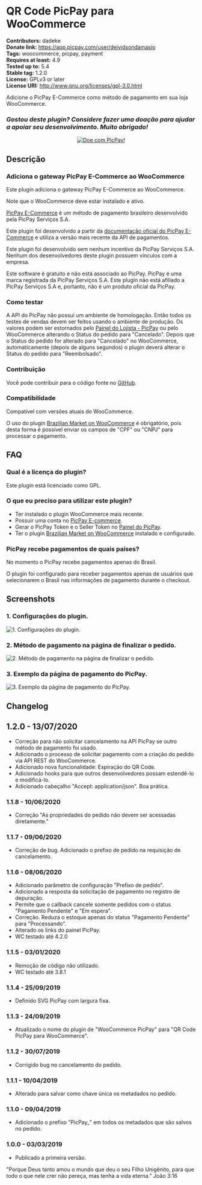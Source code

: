# QR Code PicPay para WooCommerce #
**Contributors:** dadeke  
**Donate link:** https://app.picpay.com/user/deividsondamasio  
**Tags:** woocommerce, picpay, payment  
**Requires at least:** 4.9  
**Tested up to:** 5.4  
**Stable tag:** 1.2.0  
**License:** GPLv3 or later  
**License URI:** http://www.gnu.org/licenses/gpl-3.0.html  

Adicione o PicPay E-Commerce como método de pagamento em sua loja WooCommerce.

### _Gostou deste plugin? Considere fazer uma doação para ajudar a apoiar seu desenvolvimento. Muito obrigado!_

[<p align="center">![Doe com PicPay!](https://i.imgur.com/4dRgTqp.png)</p>](https://picpay.me/deividsondamasio)


## Descrição ##

### Adiciona o gateway PicPay E-Commerce ao WooCommerce ###

Este plugin adiciona o gateway PicPay E-Commerce ao WooCommerce.

Note que o WooCommerce deve estar instalado e ativo.

[PicPay E-Commerce](https://ecommerce.picpay.com/) é um método de pagamento brasileiro desenvolvido pela PicPay Serviços S.A.

Este plugin foi desenvolvido a partir da [documentação oficial do PicPay E-Commerce](https://ecommerce.picpay.com/doc/) e utiliza a versão mais recente da API de pagamentos.

Este plugin foi desenvolvido sem nenhum incentivo da PicPay Serviços S.A. Nenhum dos desenvolvedores deste plugin possuem vínculos com a empresa.

Este software é gratuito e não está associado ao PicPay. PicPay é uma marca registrada da PicPay Serviços S.A. Este plugin não está afiliado a PicPay Serviços S.A e, portanto, não é um produto oficial da PicPay.

### Como testar ###

A API do PicPay não possui um ambiente de homologação. Então todos os testes de vendas devem ser feitos usando o ambiente de produção.
Os valores podem ser estornados pelo [Painel do Lojista - PicPay](https://lojista.picpay.com/login) ou pelo WooCommerce alterando o Status do pedido para "Cancelado".
Depois que o Status do pedido for alterado para "Cancelado" no WooCommerce, automaticamente (depois de alguns segundos) o plugin deverá alterar o Status do pedido para "Reembolsado".

### Contribuição ###

Você pode contribuir para o código fonte no [GitHub](https://github.com/dadeke/woo-picpay).

### Compatibilidade ###

Compatível com versões atuais do WooCommerce.

O uso do plugin [Brazilian Market on WooCommerce](http://wordpress.org/plugins/woocommerce-extra-checkout-fields-for-brazil/) é obrigatório, pois desta forma é possível enviar os campos de "CPF" ou "CNPJ" para processar o pagamento.

## FAQ ##

### Qual é a licença do plugin? ###

Este plugin está licenciado como GPL.

### O que eu preciso para utilizar este plugin? ###

* Ter instalado o plugin WooCommerce mais recente.
* Possuir uma conta no [PicPay E-commerce](https://ecommerce.picpay.com/ "PicPay E-commerce").
* Gerar o PicPay Token e o Seller Token no [Painel do PicPay](https://lojista.picpay.com/login "Painel do PicPay").
* Ter o plugin [Brazilian Market on WooCommerce](http://wordpress.org/plugins/woocommerce-extra-checkout-fields-for-brazil/) instalado e configurado.

### PicPay recebe pagamentos de quais países? ###

No momento o PicPay recebe pagamentos apenas do Brasil.

O plugin foi configurado para receber pagamentos apenas de usuários que selecionarem o Brasil nas informações de pagamento durante o checkout.

## Screenshots ##

### 1. Configurações do plugin. ###
![1. Configurações do plugin.](http://ps.w.org/woo-picpay/assets/screenshot-1.png)

### 2. Método de pagamento na página de finalizar o pedido. ###
![2. Método de pagamento na página de finalizar o pedido.](http://ps.w.org/woo-picpay/assets/screenshot-2.png)

### 3. Exemplo da página de pagamento do PicPay. ###
![3. Exemplo da página de pagamento do PicPay.](http://ps.w.org/woo-picpay/assets/screenshot-3.png)

## Changelog ##

## 1.2.0 - 13/07/2020 ##

* Correção para não solicitar cancelamento na API PicPay se outro método de pagamento foi usado.
* Adicionado o processo de solicitar pagamento com a criação do pedido via API REST do WooCommerce.
* Adicionado nova funcionalidade: Expiração do QR Code.
* Adicionado hooks para que outros desenvolvedores possam estendê-lo e modificá-lo.
* Adicionado cabeçalho "Accept: application/json". Boa prática.

### 1.1.8 - 10/06/2020 ###

* Correção "As propriedades do pedido não devem ser acessadas diretamente."

### 1.1.7 - 09/06/2020 ###

* Correção de bug. Adicionado o prefixo de pedido na requisição de cancelamento.

### 1.1.6 - 08/06/2020 ###

* Adicionado parâmetro de configuração "Prefixo de pedido".
* Adicionado a resposta da solicitação de pagamento no registro de depuração.
* Permite que o callback cancele somente pedidos com o status "Pagamento Pendente" e "Em espera".
* Correção. Reduza o estoque apenas do status "Pagamento Pendente" para "Processando".
* Alterado os links do painel PicPay.
* WC testado até 4.2.0

### 1.1.5 - 03/01/2020 ###

* Remoção de código não utilizado.
* WC testado até 3.8.1

### 1.1.4 - 25/09/2019 ###

* Definido SVG PicPay com largura fixa.

### 1.1.3 - 24/09/2019 ###

* Atualizado o nome do plugin de "WooCommerce PicPay" para "QR Code PicPay para WooCommerce".

### 1.1.2 - 30/07/2019 ###

* Corrigido bug no cancelamento do pedido.

### 1.1.1 - 10/04/2019 ###

* Alterado para salvar como chave única os metadados no pedido.

### 1.1.0 - 09/04/2019 ###

* Adicionado o prefixo "PicPay_" em todos os metadados que são salvos no pedido.

### 1.0.0 - 03/03/2019 ###

* Publicado a primeira versão.

"Porque Deus tanto amou o mundo que deu o seu Filho Unigênito, para que todo o que nele crer não pereça, mas tenha a vida eterna." João 3:16
